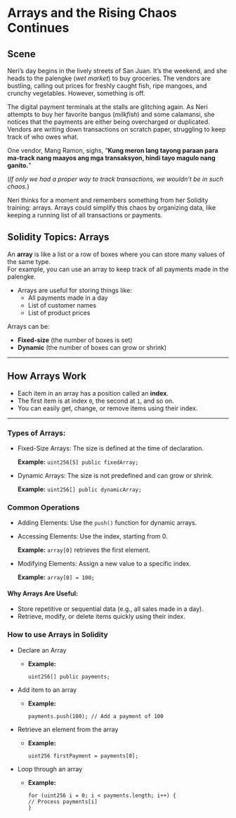 # Arrays and the Rising Chaos Continues

## Scene

Neri’s day begins in the lively streets of San Juan. It’s the weekend, and she heads to the palengke (_wet market_) to buy groceries. The vendors are bustling, calling out prices for freshly caught fish, ripe mangoes, and crunchy vegetables. However, something is off.

The digital payment terminals at the stalls are glitching again. As Neri attempts to buy her favorite bangus (_milkfish_) and some calamansi, she notices that the payments are either being overcharged or duplicated. Vendors are writing down transactions on scratch paper, struggling to keep track of who owes what.

One vendor, Mang Ramon, sighs, “**Kung meron lang tayong paraan para ma-track nang maayos ang mga transaksyon, hindi tayo magulo nang ganito.**”

(_If only we had a proper way to track transactions, we wouldn’t be in such chaos._)

Neri thinks for a moment and remembers something from her Solidity training: arrays. Arrays could simplify this chaos by organizing data, like keeping a running list of all transactions or payments.

## Solidity Topics: Arrays

An **array** is like a list or a row of boxes where you can store many values of the same type.  
For example, you can use an array to keep track of all payments made in the palengke.

- Arrays are useful for storing things like:
  - All payments made in a day
  - List of customer names
  - List of product prices

Arrays can be:

- **Fixed-size** (the number of boxes is set)
- **Dynamic** (the number of boxes can grow or shrink)

---

## How Arrays Work

- Each item in an array has a position called an **index**.
- The first item is at index `0`, the second at `1`, and so on.
- You can easily get, change, or remove items using their index.

---

### Types of Arrays:

- Fixed-Size Arrays: The size is defined at the time of declaration.

  **Example:** `uint256[5] public fixedArray;`

- Dynamic Arrays: The size is not predefined and can grow or shrink.

  **Example:** `uint256[] public dynamicArray;`

### Common Operations

- Adding Elements: Use the `push()` function for dynamic arrays.

- Accessing Elements: Use the index, starting from 0.

  **Example:** `array[0]` retrieves the first element.

- Modifying Elements: Assign a new value to a specific index.

  **Example:** `array[0] = 100;`

#### Why Arrays Are Useful:

- Store repetitive or sequential data (e.g., all sales made in a day).
- Retrieve, modify, or delete items quickly using their index.

### How to use Arrays in Solidity

- Declare an Array

  - **Example:**

    ```solidity
    uint256[] public payments;
    ```

- Add item to an array

  - **Example:**

    ```solidity
    payments.push(100); // Add a payment of 100
    ```

- Retrieve an element from the array

  - **Example:**

    ```solidity
    uint256 firstPayment = payments[0];
    ```

- Loop through an array

  - **Example:**

    ```solidity
    for (uint256 i = 0; i < payments.length; i++) {
    // Process payments[i]
    }
    ```
